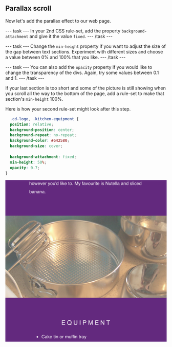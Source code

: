## Parallax scroll

Now let's add the parallax effect to our web page. 

--- task ---
In your 2nd CSS rule-set, add the property ```background-attachment``` and give it the value ```fixed```.
--- /task ---

--- task ---
Change the ```min-height``` property if you want to adjust the size of the gap between text sections. Experiment with different sizes and choose a value between 0% and 100% that you like.
--- /task ---

--- task ---
You can also add the ```opacity``` property if you would like to change the transparency of the divs. Again, try some values between 0.1 and 1.
--- /task ---

If your last section is too short and some of the picture is still showing when you scroll all the way to the bottom of the page, add a rule-set to make that section's ```min-height``` 100%.

Here is how your second rule-set might look after this step.
```css
  .cd-logo, .kitchen-equipment {
  position: relative;
  background-position: center;
  background-repeat: no-repeat;
  background-color: #642580;
  background-size: cover;

  background-attachment: fixed;
  min-height: 50%;
  opacity: 0.7;
}
```

![Image of project after current step](images/AfterStep3.png)